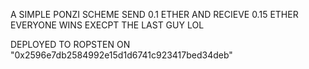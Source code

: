 A SIMPLE PONZI SCHEME
SEND 0.1 ETHER AND RECIEVE 0.15 ETHER 
EVERYONE WINS EXECPT THE LAST GUY LOL

DEPLOYED TO ROPSTEN ON  "0x2596e7db2584992e15d1d6741c923417bed34deb"